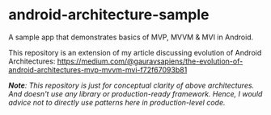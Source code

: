 # android-architecture-sample
A sample app that demonstrates basics of MVP, MVVM &amp; MVI in Android. 

This repository is an extension of my article discussing evolution of Android Architectures: https://medium.com/@gauravsapiens/the-evolution-of-android-architectures-mvp-mvvm-mvi-f72f67093b81

***Note**: This repository is just for conceptual clarity of above architectures. And doesn't use any library or production-ready framework.
Hence, I would advice not to directly use patterns here in production-level code.*
